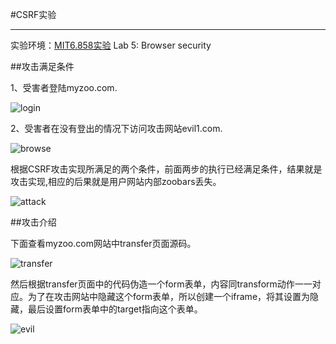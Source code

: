 #CSRF实验

---

实验环境：[MIT6.858实验](http://css.csail.mit.edu/6.858/2014/schedule.html)  Lab 5: Browser security

##攻击满足条件

1、受害者登陆myzoo.com.

![login](img/login.png)

2、受害者在没有登出的情况下访问攻击网站evil1.com.

![browse](img/browse.png)

根据CSRF攻击实现所满足的两个条件，前面两步的执行已经满足条件，结果就是攻击实现,相应的后果就是用户网站内部zoobars丢失。

![attack](img/attack.png)

##攻击介绍


下面查看myzoo.com网站中transfer页面源码。

![transfer](img/myzoo.png)

然后根据transfer页面中的代码伪造一个form表单，内容同transform动作一一对应。为了在攻击网站中隐藏这个form表单，所以创建一个iframe，将其设置为隐藏，最后设置form表单中的target指向这个表单。

![evil](img/evil2.png)

